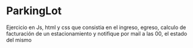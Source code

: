 # ParkingLot
Ejercicio en Js, html y css que consistia en el ingreso, egreso, calculo de facturación de un estacionamiento y notifique por mail a las 00, el estado del mismo
